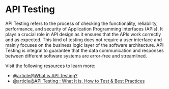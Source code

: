 # API Testing

API Testing refers to the process of checking the functionality, reliability, performance, and security of Application Programming Interfaces (APIs). It plays a crucial role in API design as it ensures that the APIs work correctly and as expected. This kind of testing does not require a user interface and mainly focuses on the business logic layer of the software architecture. API Testing is integral to guarantee that the data communication and responses between different software systems are error-free and streamlined.

Visit the following resources to learn more:

- [@article@What is API Testing?](https://www.postman.com/api-platform/api-testing/)
- [@article@API Testing : What It is, How to Test & Best Practices](https://testsigma.com/guides/api-testing/)